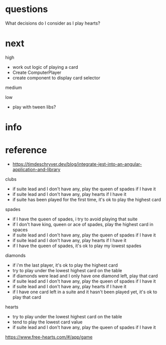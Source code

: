 # questions

What decisions do I consider as I play hearts?



# next

high
- work out logic of playing a card
- Create ComputerPlayer
- create component to display card selector

medium

low
- play with tween libs?

# info

# reference

- https://timdeschryver.dev/blog/integrate-jest-into-an-angular-application-and-library

clubs
- if suite lead and I don't have any, play the queen of spades if I have it
- if suite lead and I don't have any, play hearts if I have it
- if suite has been played for the first time, it's ok to play the highest card

spades
- if I have the queen of spades, i try to avoid playing that suite
- if I don't have king, queen or ace of spades, play the highest card in spaces
- if suite lead and I don't have any, play the queen of spades if I have it
- if suite lead and I don't have any, play hearts if I have it
- if I have the queen of spades, it's ok to play my lowest spades

diamonds
- if i'm the last player, it's ok to play the highest card
- try to play under the lowest highest card on the table
- if diamonds were lead and I only have one diamond left, play that card
- if suite lead and I don't have any, play the queen of spades if I have it
- if suite lead and I don't have any, play hearts if I have it
- if I have one card left in a suite and it hasn't been played yet, it's ok to play that card

hearts
- try to play under the lowest highest card on the table
- tend to play the lowest card value
- if suite lead and I don't have any, play the queen of spades if I have it


https://www.free-hearts.com/#/app/game

